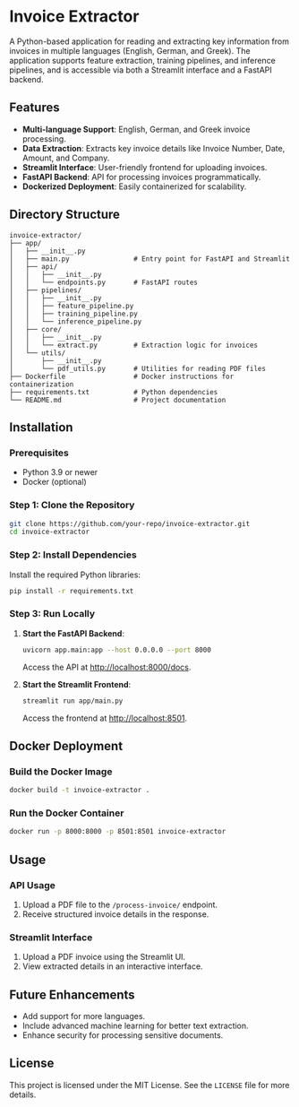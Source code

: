 # Invoice Extractor

A Python-based application for reading and extracting key information from invoices in multiple languages (English, German, and Greek). The application supports feature extraction, training pipelines, and inference pipelines, and is accessible via both a Streamlit interface and a FastAPI backend.

## Features
- **Multi-language Support**: English, German, and Greek invoice processing.
- **Data Extraction**: Extracts key invoice details like Invoice Number, Date, Amount, and Company.
- **Streamlit Interface**: User-friendly frontend for uploading invoices.
- **FastAPI Backend**: API for processing invoices programmatically.
- **Dockerized Deployment**: Easily containerized for scalability.

## Directory Structure
```plaintext
invoice-extractor/
├── app/
│   ├── __init__.py
│   ├── main.py                # Entry point for FastAPI and Streamlit
│   ├── api/
│   │   ├── __init__.py
│   │   └── endpoints.py       # FastAPI routes
│   ├── pipelines/
│   │   ├── __init__.py
│   │   ├── feature_pipeline.py
│   │   ├── training_pipeline.py
│   │   └── inference_pipeline.py
│   ├── core/
│   │   ├── __init__.py
│   │   └── extract.py         # Extraction logic for invoices
│   └── utils/
│       ├── __init__.py
│       └── pdf_utils.py       # Utilities for reading PDF files
├── Dockerfile                 # Docker instructions for containerization
├── requirements.txt           # Python dependencies
└── README.md                  # Project documentation
```

## Installation
### Prerequisites
- Python 3.9 or newer
- Docker (optional)

### Step 1: Clone the Repository
```bash
git clone https://github.com/your-repo/invoice-extractor.git
cd invoice-extractor
```

### Step 2: Install Dependencies
Install the required Python libraries:
```bash
pip install -r requirements.txt
```

### Step 3: Run Locally
1. **Start the FastAPI Backend**:
   ```bash
   uvicorn app.main:app --host 0.0.0.0 --port 8000
   ```
   Access the API at [http://localhost:8000/docs](http://localhost:8000/docs).

2. **Start the Streamlit Frontend**:
   ```bash
   streamlit run app/main.py
   ```
   Access the frontend at [http://localhost:8501](http://localhost:8501).

## Docker Deployment
### Build the Docker Image
```bash
docker build -t invoice-extractor .
```

### Run the Docker Container
```bash
docker run -p 8000:8000 -p 8501:8501 invoice-extractor
```

## Usage
### API Usage
1. Upload a PDF file to the `/process-invoice/` endpoint.
2. Receive structured invoice details in the response.

### Streamlit Interface
1. Upload a PDF invoice using the Streamlit UI.
2. View extracted details in an interactive interface.

## Future Enhancements
- Add support for more languages.
- Include advanced machine learning for better text extraction.
- Enhance security for processing sensitive documents.

## License
This project is licensed under the MIT License. See the `LICENSE` file for more details.

